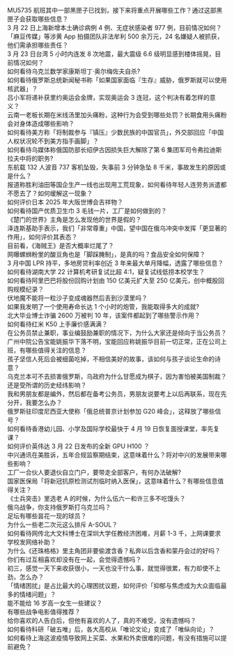 MU5735 航班其中一部黑匣子已找到，接下来将重点开展哪些工作？通过这部黑匣子会获取哪些信息？  
3 月 22 日上海新增本土确诊病例 4 例、无症状感染者 977 例，目前情况如何？  
「麻豆传媒」等涉黄 App 拍摄团队非法牟利 500 余万元，24 名嫌疑人被抓获，他们需承担哪些责任？  
3 月 23 日台湾 5 小时内连发 8 次地震，最大震级 6.6 级明显感到楼体摇晃，目前情况如何？  
如何看待乌克兰数学家康斯坦丁·奥尔梅佐夫自杀?  
如何看待俄罗斯总统新闻秘书称「如果国家面临『生存』威胁，俄罗斯就可以使用核武器」？  
吕小军将递补获里约奥运会金牌，实现奥运会 3 连冠，这个判决有着怎样的意义？  
云南一老板长期在米线汤里加头痛粉，这种行为会受到哪些处罚？长期食用头痛粉会对身体造成哪些影响？  
如何看待美方称「将制裁参与『镇压』少数民族的中国官员」，外交部回应「中国人权状况轮不到美方指手画脚」？  
如何看待乌媒体称俄国防部长绍伊古因损失巨大解除了第 6 集团军司令弗拉迪斯拉夫中将的职务?  
东航载 132 人波音 737 客机坠毁，失事前 3 分钟急坠 8 千米，事故发生的原因或是什么？  
报道称胜利油田等国企生产一线也出现用工荒现象，如何看待年轻人连劳务派遣都不愿去了？如何缓解这一现象？  
如何评价日本 2025 年大阪世博会吉祥物？  
如何看待国产优质卫生巾 3 毛钱一片，工厂是如何做到的？  
《楚门的世界》主角是怎么发现他的世界是假的？  
泽连斯基助手表示，我们「非常尊重」中国，望中国在俄乌冲突中发挥「更显著的作用」，如何评价其表态？  
目前看，《海贼王》是否大概率烂尾了？  
网曝螺蛳粉里的酸豆角也是「脚踩腌制」，是真的吗？食品安全如何保障？  
3 月中国 LPR 持平，多地房贷利率创近 3 年来最大单月降幅，透露了哪些信息？  
如何看待湖南大学 22 计算机考研复试比超 4:1，疑复试线低捞本校学生？  
如何看待阿里巴巴将股份回购计划由 150 亿美元扩大至 250 亿美元，创中概股回购规模纪录？  
伏地魔不能将一粒沙子变成魂器然后丢到沙漠里吗？  
如果我发明了一个使用寿命长达 1 个小时的炮管，我能取得多大的成就?  
北大毕业博士诈骗 2600 万被判 10 年，该案件都起到了哪些警示作用？  
如何看待红米 K50 上手廉价感满满？  
在公务员禁止兼职，事业编鼓励兼职的情况下，为什么大家还是倾向于当公务员？  
广州中院公告宝能姚振华下落不明，宝能回应称姚振华目前一切正常，正在公司上班，有哪些值得关注的信息？  
孩子坚信人死后会被细菌吃掉，不相信美好的故事，该如何与孩子谈论生命的诗意？  
乌克兰本可不去损害俄罗斯，乌政府为什么甘愿成为棋子，因为害怕被美国制裁？还是受所谓的历史经纬影响？  
我和男朋友都是编外，然后都在备考公务员，男朋友说要考上以后再联系，现在先分开，我要怎么办？  
俄罗斯驻印度尼西亚大使称「俄总统普京计划参加 G20 峰会」，这释放了哪些信号？  
如何看待香港幼儿园、小学及国际学校最快于 4 月 19 日恢复面授课堂，率先复课？  
如何评价英伟达 3 月 22 日发布的全新 GPU H100 ？  
中兴通讯在美胜诉，五年合规监察期结束，这意味着什么？将对中兴的发展带来哪些影响？  
工厂一合伙人要退伙自立门户，要带走全部客户，有何办法破解?  
国家医保局「将新冠抗原检测试剂临时纳入医保」，这意味着什么？有哪些信息值得关注？  
《士兵突击》里选老 A 的时候，为什么伍六一和许三多不吃馒头？  
俄乌战争，你支持俄罗斯打乌克兰吗？  
足坛有哪些昙花一现的球员？  
为什么一些老二次元这么排斥 A-SOUL？  
如何看待网传北大文科博士在深圳大学任教经济困难，月薪 1-3 千，上网课要求学校发网络补助？  
为什么《还珠格格》里主角团非要偷渡含香？私奔以后含香和蒙丹会过的好吗？  
你们有过互相喜欢却没有在一起，会觉得遗憾吗？  
初三，感觉一天下来收获很小，一天也没干什么事，就觉得很累，有力却使不上劲，怎么办？  
「情绪困扰」是占比最大的心理困扰议题，如何评价「抑郁与焦虑成为大众面临最多的情绪问题」？  
能不能给 16 岁高一女生一些建议？  
有哪些战争电影值得推荐？  
给你喜欢的人告白后，但他有喜欢的人了，真的不难受，没有遗憾吗？  
如何看待科研「破五唯」后，各大高校从「唯论文论」变成了「唯纵向论」？  
如何看待上海这波疫情导致网上买菜、水果和外卖很难的问题，有没有措施可以提前避免？  
